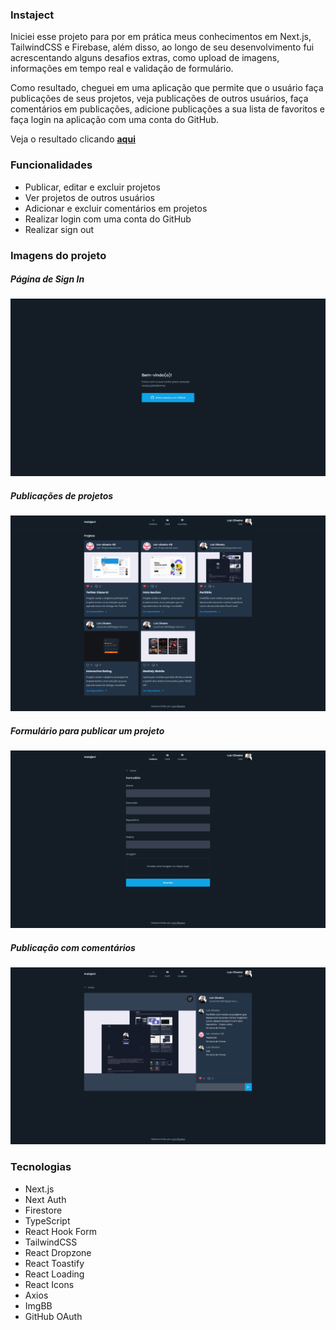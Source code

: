 ### Instaject

Iniciei esse projeto para por em prática meus conhecimentos em Next.js, TailwindCSS e Firebase, além disso, ao longo de seu desenvolvimento fui acrescentando alguns desafios extras, como upload de imagens, informações em tempo real e validação de formulário.

Como resultado, cheguei em uma aplicação que permite que o usuário faça publicações de seus projetos, veja publicações de outros usuários, faça comentários em publicações, adicione publicações a sua lista de favoritos e faça login na aplicação com uma conta do GitHub.

Veja o resultado clicando <b><a href="https://instaject.vercel.app/" target="_blank">aqui</a></b>

### Funcionalidades
- Publicar, editar e excluir projetos
- Ver projetos de outros usuários
- Adicionar e excluir comentários em projetos
- Realizar login com uma conta do GitHub
- Realizar sign out

### Imagens do projeto

##### Página de Sign In
![](./public/design/1.png)

##### Publicações de projetos
![](./public/design/2.png)

##### Formulário para publicar um projeto
![](./public/design/3.png)

##### Publicação com comentários
![](./public/design/4.png)

### Tecnologias
- Next.js
- Next Auth
- Firestore
- TypeScript
- React Hook Form
- TailwindCSS
- React Dropzone
- React Toastify
- React Loading
- React Icons
- Axios
- ImgBB
- GitHub OAuth
